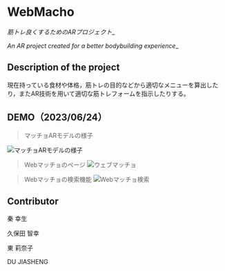# WebMacho

_筋トレ良くするためのARプロジェクト__

_An AR project created for a better bodybuilding experience__

## Description of the project

現在持っている食材や体格，筋トレの目的などから適切なメニューを算出したり，またAR技術を用いて適切な筋トレフォームを指示したりする。

## DEMO（2023/06/24）

> マッチョARモデルの様子

![マッチョARモデルの様子](https://github.com/Djs868/WebMacho/assets/136156691/b7ba7b0f-40eb-4cf2-8e56-5fcffd4009d5)

> Webマッチョのページ
![ウェブマッチョ](https://github.com/Djs868/WebMacho/assets/136156691/00e1854a-2ab6-422d-aba7-0dc7394c3714)

>Webマッチョの検索機能
![Webマッチョ検索](https://github.com/Djs868/WebMacho/assets/136156691/2940e447-01e6-4d60-9bc5-27e76a83b9f9)

## Contributor

秦 幸生

久保田 智幸

東 莉奈子

DU JIASHENG

